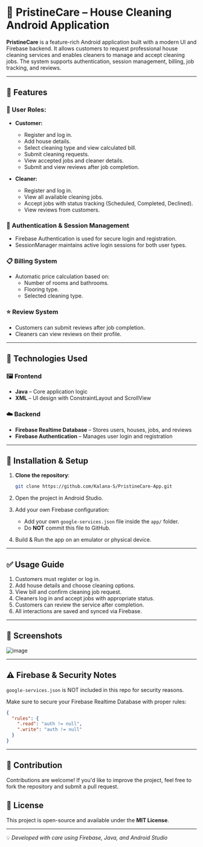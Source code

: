 # 🧼 PristineCare – House Cleaning Android Application

**PristineCare** is a feature-rich Android application built with a modern UI and Firebase backend. It allows customers to request professional house cleaning services and enables cleaners to manage and accept cleaning jobs. The system supports authentication, session management, billing, job tracking, and reviews.

---

## 🚀 Features

### 👥 User Roles:
- **Customer:**
  - Register and log in.
  - Add house details.
  - Select cleaning type and view calculated bill.
  - Submit cleaning requests.
  - View accepted jobs and cleaner details.
  - Submit and view reviews after job completion.

- **Cleaner:**
  - Register and log in.
  - View all available cleaning jobs.
  - Accept jobs with status tracking (Scheduled, Completed, Declined).
  - View reviews from customers.

### 🔐 Authentication & Session Management
- Firebase Authentication is used for secure login and registration.
- SessionManager maintains active login sessions for both user types.

### 📋 Billing System
- Automatic price calculation based on:
  - Number of rooms and bathrooms.
  - Flooring type.
  - Selected cleaning type.

### ⭐ Review System
- Customers can submit reviews after job completion.
- Cleaners can view reviews on their profile.

---

## 🧰 Technologies Used

### 🖼️ Frontend
- **Java** – Core application logic
- **XML** – UI design with ConstraintLayout and ScrollView

### ☁️ Backend
- **Firebase Realtime Database** – Stores users, houses, jobs, and reviews
- **Firebase Authentication** – Manages user login and registration

---

## 📲 Installation & Setup

1. **Clone the repository**:
   ```bash
   git clone https://github.com/Kalana-S/PristineCare-App.git

2. Open the project in Android Studio.

3. Add your own Firebase configuration:
   - Add your own `google-services.json` file inside the `app/` folder.
   - Do **NOT** commit this file to GitHub.

4. Build & Run the app on an emulator or physical device.

---

## ✅ Usage Guide

1. Customers must register or log in.
2. Add house details and choose cleaning options.
3. View bill and confirm cleaning job request.
4. Cleaners log in and accept jobs with appropriate status.
5. Customers can review the service after completion.
6. All interactions are saved and synced via Firebase.

---

## 📸 Screenshots

![image](./img/img1.png)

---

## ⚠️ Firebase & Security Notes

`google-services.json` is NOT included in this repo for security reasons.

Make sure to secure your Firebase Realtime Database with proper rules:

```json
{
  "rules": {
    ".read": "auth != null",
    ".write": "auth != null"
  }
}

```

---

## 🤝 Contribution

Contributions are welcome! If you'd like to improve the project, feel free to fork the repository and submit a pull request.

## 📜 License

This project is open-source and available under the **MIT License**.

---

💡 *Developed with care using Firebase, Java, and Android Studio*




